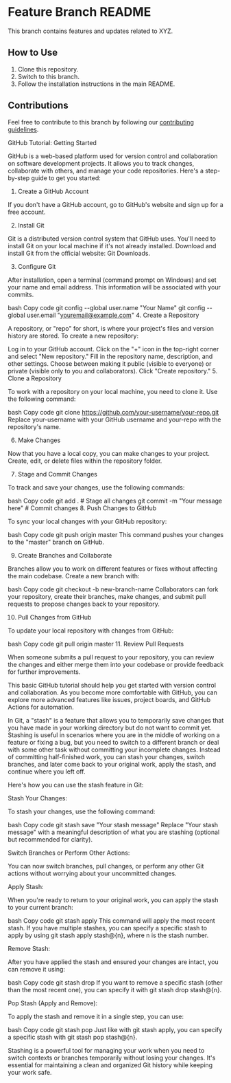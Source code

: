 # Feature Branch README

This branch contains features and updates related to XYZ.

## How to Use

1. Clone this repository.
2. Switch to this branch.
3. Follow the installation instructions in the main README.

## Contributions

Feel free to contribute to this branch by following our [contributing guidelines](CONTRIBUTING.md).


GitHub Tutorial: Getting Started

GitHub is a web-based platform used for version control and collaboration on software development projects. It allows you to track changes, collaborate with others, and manage your code repositories. Here's a step-by-step guide to get you started:

1. Create a GitHub Account

If you don't have a GitHub account, go to GitHub's website and sign up for a free account.

2. Install Git

Git is a distributed version control system that GitHub uses. You'll need to install Git on your local machine if it's not already installed. Download and install Git from the official website: Git Downloads.

3. Configure Git

After installation, open a terminal (command prompt on Windows) and set your name and email address. This information will be associated with your commits.

bash
Copy code
git config --global user.name "Your Name"
git config --global user.email "youremail@example.com"
4. Create a Repository

A repository, or "repo" for short, is where your project's files and version history are stored. To create a new repository:

Log in to your GitHub account.
Click on the "+" icon in the top-right corner and select "New repository."
Fill in the repository name, description, and other settings.
Choose between making it public (visible to everyone) or private (visible only to you and collaborators).
Click "Create repository."
5. Clone a Repository

To work with a repository on your local machine, you need to clone it. Use the following command:

bash
Copy code
git clone https://github.com/your-username/your-repo.git
Replace your-username with your GitHub username and your-repo with the repository's name.

6. Make Changes

Now that you have a local copy, you can make changes to your project. Create, edit, or delete files within the repository folder.

7. Stage and Commit Changes

To track and save your changes, use the following commands:

bash
Copy code
git add .                 # Stage all changes
git commit -m "Your message here"   # Commit changes
8. Push Changes to GitHub

To sync your local changes with your GitHub repository:

bash
Copy code
git push origin master
This command pushes your changes to the "master" branch on GitHub.

9. Create Branches and Collaborate

Branches allow you to work on different features or fixes without affecting the main codebase. Create a new branch with:

bash
Copy code
git checkout -b new-branch-name
Collaborators can fork your repository, create their branches, make changes, and submit pull requests to propose changes back to your repository.

10. Pull Changes from GitHub

To update your local repository with changes from GitHub:

bash
Copy code
git pull origin master
11. Review Pull Requests

When someone submits a pull request to your repository, you can review the changes and either merge them into your codebase or provide feedback for further improvements.

This basic GitHub tutorial should help you get started with version control and collaboration. As you become more comfortable with GitHub, you can explore more advanced features like issues, project boards, and GitHub Actions for automation.




In Git, a "stash" is a feature that allows you to temporarily save changes that you have made in your working directory but do not want to commit yet. Stashing is useful in scenarios where you are in the middle of working on a feature or fixing a bug, but you need to switch to a different branch or deal with some other task without committing your incomplete changes. Instead of committing half-finished work, you can stash your changes, switch branches, and later come back to your original work, apply the stash, and continue where you left off.

Here's how you can use the stash feature in Git:

Stash Your Changes:

To stash your changes, use the following command:

bash
Copy code
git stash save "Your stash message"
Replace "Your stash message" with a meaningful description of what you are stashing (optional but recommended for clarity).

Switch Branches or Perform Other Actions:

You can now switch branches, pull changes, or perform any other Git actions without worrying about your uncommitted changes.

Apply Stash:

When you're ready to return to your original work, you can apply the stash to your current branch:

bash
Copy code
git stash apply
This command will apply the most recent stash. If you have multiple stashes, you can specify a specific stash to apply by using git stash apply stash@{n}, where n is the stash number.

Remove Stash:

After you have applied the stash and ensured your changes are intact, you can remove it using:

bash
Copy code
git stash drop
If you want to remove a specific stash (other than the most recent one), you can specify it with git stash drop stash@{n}.

Pop Stash (Apply and Remove):

To apply the stash and remove it in a single step, you can use:

bash
Copy code
git stash pop
Just like with git stash apply, you can specify a specific stash with git stash pop stash@{n}.

Stashing is a powerful tool for managing your work when you need to switch contexts or branches temporarily without losing your changes. It's essential for maintaining a clean and organized Git history while keeping your work safe.